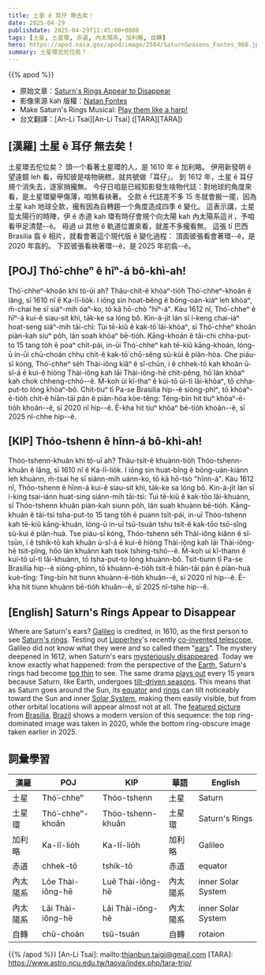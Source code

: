 ```yaml
---
title: 土星 ê 耳仔 無去矣！
date: 2025-04-29
publishdate: 2025-04-29T11:45:00+0800
tags: [土星, 土星環, 赤道, 內太陽系, 加利略, 自轉]
hero: https://apod.nasa.gov/apod/image/2504/SaturnSeasons_Fontes_960.jpg
summary: 土星環去佗位矣？
---
```


{{% apod %}}

- 原始文章：[Saturn's Rings Appear to Disappear](https://apod.nasa.gov/apod/ap250429.html)
- 影像來源 kah 版權：[Natan Fontes](https://telescopius.com/profile/natan_fontes)
- Make Saturn's Rings Musical: [Play them like a harp!](https://apod.nasa.gov/apod/ap180424.html)
- 台文翻譯：[An-Li Tsai][An-Li Tsai] ([TARA][TARA])

## [漢羅] 土星 ê 耳仔 無去矣！
土星環去佗位矣？
頭一个看著土星環的人，是 1610 年 ê 加利略。
伊用新發明 ê 望遠鏡 leh 看，毋知彼是啥物碗糕，就共號做「耳仔」。
到 1612 年，土星 ê 耳仔規个消失去，逐家捎攏無。
今仔日咱是已經知影發生啥物代誌：對地球的角度來看，是土星環變甲傷薄，咱煞看袂著。
仝款 ê 代誌差不多 15 冬就會搬一擺，因為土星 kah 地球仝款，攏有因為自轉趨一个角度造成四季 ê 變化。
這表示講，土星踅太陽行的時陣，伊 ê 赤道 kah 環有時仔會規个向太陽 kah 內太陽系這爿，予咱看甲足清楚--ê。
毋過 uì 其他 ê 軌道位置來看，就差不多攏看無。
這張 tī 巴西 Brasilia 翕 ê 相片，就看會著這个現代版 ê 變化過程：
頂面彼張看會著環--ê，是 2020 年翕的。
下跤彼張看袂著環--ê，是 2025 年初翕--ê。

## [POJ] Thó͘-chheⁿ ê hīⁿ-á bô-khì-ah!
Thó͘-chheⁿ-khoân khì tó-ūi ah?
Thâu-chi̍t-ê khòaⁿ-tio̍h Thó͘-chheⁿ-khoân ê lâng, sī 1610 nî ê Ka-lī-lio̍k.
I iōng sin hoat-bêng ê bōng-oán-kiàⁿ leh khòaⁿ, m̄-chai he sī siáⁿ-mih óaⁿ-ko, tō kā hō-chò "hīⁿ-á".
Kàu 1612 nî, Thó͘-chheⁿ ê hīⁿ-á kui-ê siau-sit khì, ta̍k-ke sa lóng bô.
Kin-á-ji̍t lán sī í-keng chai-iáⁿ hoat-seng siáⁿ-mih tāi-chì:
Tùi tē-kiû ê kak-tō͘ lâi-khòaⁿ, sī Thó͘-chheⁿ khoân piàn-kah siuⁿ po̍h, lán soah khòaⁿ bē-tio̍h.
Kāng-khoán ê tāi-chì chha-put-to 15 tang to̍h ē poaⁿ chi̍t-pái, in-ūi Thó͘-chheⁿ kah tē-kiû kāng-khoán, lóng-ū in-ūi chū-choán chhu chi̍t-ê kak-tō͘ chō-sêng sù-kùi ê piàn-hòa.
Che piáu-sī kóng, Thó͘-chheⁿ se̍h Thài-iông kiâⁿ ê sî-chūn, i ê chhek-tō kah khoân ū-sî-á ē kui-ê hiòng Thài-iông kah lāi Thài-iông-hē chit-pêng, hō͘ lán khòaⁿ kah chok chheng-chhó--ê.
M̄-koh ùi kî-thaⁿ ê kúi-tō ūi-tì lâi-khòaⁿ, tō chha-put-to lóng khòaⁿ-bô.
Chit-tiuⁿ tī Pa-se Brasilia hip--ê siòng-phìⁿ, tō khòaⁿ-ē-tio̍h chit-ê hiān-tāi pán ê piàn-hòa kòe-têng:
Téng-bīn hit tiuⁿ khòaⁿ-ē-tio̍h khoân--ê, sī 2020 nî hip--ê.
Ē-kha hit tiuⁿ khòaⁿ bē-tio̍h khoân--ê, sī 2025 nî-chhe hip--ê.

## [KIP] Thóo-tshenn ê hīnn-á bô-khì-ah!
Thóo-tshenn-khuân khì tó-uī ah?
Thâu-tsi̍t-ê khuànn-tio̍h Thóo-tshenn-khuân ê lâng, sī 1610 nî ê Ka-lī-lio̍k.
I iōng sin huat-bîng ê bōng-uán-kiànn leh khuànn, m̄-tsai he sī siánn-mih uánn-ko, tō kā hō-tsò "hīnn-á".
Kàu 1612 nî, Thóo-tshenn ê hīnn-á kui-ê siau-sit khì, ta̍k-ke sa lóng bô.
Kin-á-ji̍t lán sī í-king tsai-iánn huat-sing siánn-mih tāi-tsì:
Tuì tē-kiû ê kak-tōo lâi-khuànn, sī Thóo-tshenn khuân piàn-kah siunn po̍h, lán suah khuànn bē-tio̍h.
Kāng-khuán ê tāi-tsì tsha-put-to 15 tang to̍h ē puann tsi̍t-pái, in-uī Thóo-tshenn kah tē-kiû kāng-khuán, lóng-ū in-uī tsū-tsuán tshu tsi̍t-ê kak-tōo tsō-sîng sù-kuì ê piàn-huà.
Tse piáu-sī kóng, Thóo-tshenn se̍h Thài-iông kiânn ê sî-tsūn, i ê tshik-tō kah khuân ū-sî-á ē kui-ê hiòng Thài-iông kah lāi Thài-iông-hē tsit-pîng, hōo lán khuànn kah tsok tshing-tshó--ê.
M̄-koh uì kî-thann ê kuí-tō uī-tì lâi-khuànn, tō tsha-put-to lóng khuànn-bô.
Tsit-tiunn tī Pa-se Brasilia hip--ê siòng-phìnn, tō khuànn-ē-tio̍h tsit-ê hiān-tāi pán ê piàn-huà kuè-tîng:
Tíng-bīn hit tiunn khuànn-ē-tio̍h khuân--ê, sī 2020 nî hip--ê.
Ē-kha hit tiunn khuànn bē-tio̍h khuân--ê, sī 2025 nî-tshe hip--ê.

## [English] Saturn's Rings Appear to Disappear
Where are Saturn's ears?
[Galileo][Galileo] is credited, in 1610, as the first person to see [Saturn's rings][Saturn's rings].
Testing out [Lipperhey][Lipperhey]'s recently [co-invented telescope][co-invented telescope], Galileo did not know what they were and so called them "[ears][ears]".
The mystery deepened in 1612, when Saturn's ears [mysteriously disappeared][mysteriously disappeared].
Today we know exactly what happened: from the perspective of the [Earth][Earth], Saturn's rings had become [too thin][too thin] to see.
The same drama [plays out][plays out] every 15 years because Saturn, like Earth, undergoes [tilt-driven seasons][tilt-driven seasons].
This means that as Saturn goes around the Sun, its [equator][equator] and [rings][rings] can tilt noticeably toward the Sun and inner [Solar System][Solar System], making them easily visible, but from other orbital locations will appear almost not at all.
The [featured picture][featured picture] from [Brasilia][Brasilia], [Brazil][Brazil] shows a modern version of this sequence: the top ring-dominated image was taken in 2020, while the bottom ring-obscure image taken earlier in 2025.

## 詞彙學習
|漢羅|POJ|KIP|華語|English|
|-|-|-|-|-|
| 土星 | Thó͘-chheⁿ | Thóo-tshenn | 土星 | Saturn |
| 土星環 | Thó͘-chheⁿ-khoân | Thóo-tshenn-khuân | 土星環 | Saturn's Rings |
| 加利略 | Ka-lī-lio̍h | Ka-lī-lio̍h | 加利略 | Galileo |
| 赤道 | chhek-tō | tshik-tō | 赤道 | equator |
| 內太陽系 | Lōe Thài-iông-hē | Luē Thài-iông-hē | 內太陽系 | inner Solar System |
| 內太陽系 | Lāi Thài-iông-hē | Lāi Thài-iông-hē | 內太陽系 | inner Solar System |
| 自轉 | chū-choán | tsū-tsuán | 自轉 | rotaion |

{{% /apod %}}
[An-Li Tsai]: mailto:thianbun.taigi@gmail.com
[TARA]: https://www.astro.ncu.edu.tw/taova/index.php/tara-trip/

[copyright]: https://apod.nasa.gov/apod/fap/lib/about_apod.html#srapply
[License3]: https://creativecommons.org/licenses/by-nc-nd/3.0/
[License2]:https://creativecommons.org/licenses/by-nc-nd/2.0/

[Galileo]:https://en.wikipedia.org/wiki/Galileo_Galilei
[Saturn's rings]:https://science.nasa.gov/resource/saturns-rings-2/
[Lipperhey]:https://en.wikipedia.org/wiki/Hans_Lipperhey
[co-invented telescope]:https://en.wikipedia.org/wiki/History_of_the_telescope
[ears]:https://en.wikipedia.org/wiki/Rings_of_Saturn#History
[mysteriously disappeared]:https://www.petsonme.com.au/blog/wp-content/uploads/2022/01/Why-Do-Dogs-tilt-their-head-scaled.jpeg
[Earth]:https://earthobservatory.nasa.gov/
[too thin]:https://apod.nasa.gov/apod/ap100215.html
[plays out]:https://apod.nasa.gov/apod/ap150621.html
[tilt-driven seasons]:https://spaceplace.nasa.gov/seasons/en/
[equator]:https://www.nasa.gov/wp-content/uploads/2015/06/equator_.png
[rings]:https://apod.nasa.gov/apod/ap180424.html
[Solar System]:https://eyes.nasa.gov/apps/solar-system/#/home
[featured picture]:https://telescopius.com/pictures/view/224831/planet/by-natan_fontes
[Brasilia]:https://youtu.be/m8fZeZTN0TE
[Brazil]:https://en.wikipedia.org/wiki/Brazil
